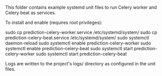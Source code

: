 This folder contains example systemd unit files to run Celery worker and Celery beat as services.

To install and enable (requires root privileges):

sudo cp prediction-celery-worker.service /etc/systemd/system/
sudo cp prediction-celery-beat.service /etc/systemd/system/
sudo systemctl daemon-reload
sudo systemctl enable prediction-celery-worker
sudo systemctl enable prediction-celery-beat
sudo systemctl start prediction-celery-worker
sudo systemctl start prediction-celery-beat

Logs are written to the project's logs/ directory as configured in the unit files.
